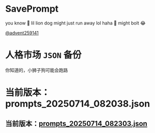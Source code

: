 # SavePrompt
you know 🫠 lil lion dog might just run away lol
haha 🐶 might bolt 😂

[@advent259141](https://github.com/advent259141)

# 人格市场 `JSON` 备份
你知道的，小狮子狗可能会跑路

# 当前版本：prompts_20250714_082038.json

## 当前版本：[prompts_20250714_082303.json](https://github.com/Larch-C/SavePrompt/blob/main/prompts_20250714_082303.json)
